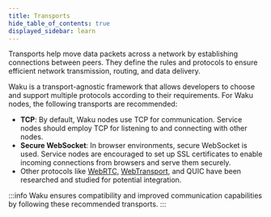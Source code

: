 ```yaml
---
title: Transports
hide_table_of_contents: true
displayed_sidebar: learn
---
```


Transports help move data packets across a network by establishing connections between peers. They define the rules and protocols to ensure efficient network transmission, routing, and data delivery.

Waku is a transport-agnostic framework that allows developers to choose and support multiple protocols according to their requirements. For Waku nodes, the following transports are recommended:

- **TCP**: By default, Waku nodes use TCP for communication. Service nodes should employ TCP for listening to and connecting with other nodes.
- **Secure WebSocket**: In browser environments, secure WebSocket is used. Service nodes are encouraged to set up SSL certificates to enable incoming connections from browsers and serve them securely.
- Other protocols like [WebRTC](https://github.com/waku-org/js-waku/issues/20), [WebTransport](https://github.com/waku-org/js-waku/issues/697), and QUIC have been researched and studied for potential integration.

:::info
Waku ensures compatibility and improved communication capabilities by following these recommended transports.
:::